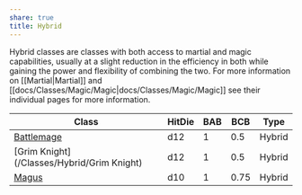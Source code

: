 ```yaml
---
share: true
title: Hybrid
---
```



Hybrid classes are classes with both access to martial and magic capabilities, usually at a slight reduction in the efficiency in both while gaining the power and flexibility of combining the two. For more information on [[Martial|Martial]] and [[docs/Classes/Magic/Magic|docs/Classes/Magic/Magic]] see their individual pages for more information.

| Class                                      | HitDie | BAB | BCB  | Type   |
| ------------------------------------------ | ------ | --- | ---- | ------ |
| [Battlemage](/Classes/Hybrid/Battlemage)   | d12    | 1   | 0.5  | Hybrid |
| [Grim Knight](/Classes/Hybrid/Grim Knight) | d12    | 1   | 0.5  | Hybrid |
| [Magus](/Classes/Hybrid/Magus)             | d10    | 1   | 0.75 | Hybrid |

